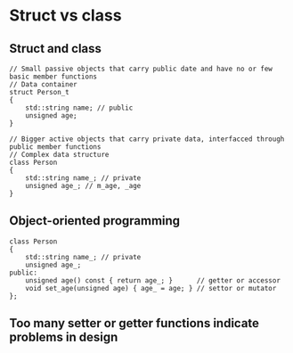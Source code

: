 # Struct vs class

## Struct and class

```
// Small passive objects that carry public date and have no or few basic member functions 
// Data container
struct Person_t
{
	std::string name; // public
	unsigned age;
}

// Bigger active objects that carry private data, interfacced through public member functions
// Complex data structure
class Person
{
	std::string name_; // private
	unsigned age_; // m_age, _age
}
```

## Object-oriented programming

```
class Person
{
	std::string name_; // private
	unsigned age_;
public:
	unsigned age() const { return age_; }      // getter or accessor
	void set_age(unsigned age) { age_ = age; } // settor or mutator
};
```

## Too many setter or getter functions indicate problems in design
